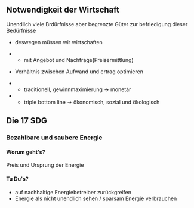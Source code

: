 

## Notwendigkeit der Wirtschaft

Unendlich viele Brdürfnisse aber begrenzte Güter zur befriedigung dieser Bedürfnisse
- deswegen müssen wir wirtschaften
- - mit Angebot und Nachfrage(Preisermittlung)

- Verhältnis zwischen Aufwand und ertrag optimieren
- - traditionell, gewinnmaximierung -> monetär
- - triple bottom line -> ökonomisch, sozial und ökologisch


## Die 17 SDG
### Bezahlbare und saubere Energie
#### Worum geht's?
Preis und Ursprung der Energie

#### Tu Du's?
- auf nachhaltige Energiebetreiber zurückgreifen
- Energie als nicht unendlich sehen / sparsam Energie verbrauchen
